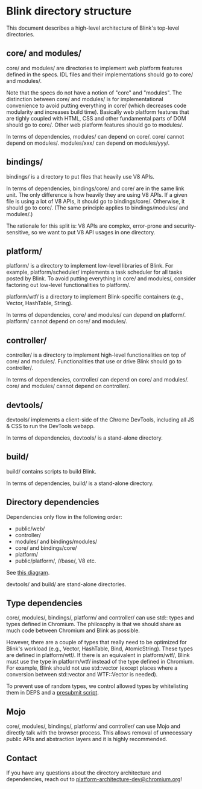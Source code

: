 # Blink directory structure

This document describes a high-level architecture of Blink's top-level directories.

## core/ and modules/

core/ and modules/ are directories to implement web platform features
defined in the specs. IDL files and their implementations should go to
core/ and modules/.

Note that the specs do not have a notion of "core" and "modules".
The distinction between core/ and modules/ is for implementational convenience
to avoid putting everything in core/ (which decreases code modularity and
increases build time). Basically web platform features that are tighly coupled with
HTML, CSS and other fundamental parts of DOM should go to core/.
Other web platform features should go to modules/.

In terms of dependencies, modules/ can depend on core/.
core/ cannot depend on modules/. modules/xxx/ can depend on modules/yyy/.

## bindings/

bindings/ is a directory to put files that heavily use V8 APIs.

In terms of dependencies, bindings/core/ and core/ are in the same link unit.
The only difference is how heavily they are using V8 APIs.
If a given file is using a lot of V8 APIs, it should go to bindings/core/.
Otherwise, it should go to core/.
(The same principle applies to bindings/modules/ and modules/.)

The rationale for this split is: V8 APIs are complex, error-prone and
security-sensitive, so we want to put V8 API usages in one directory.

## platform/

platform/ is a directory to implement low-level libraries of Blink.
For example, platform/scheduler/ implements a task scheduler for all tasks
posted by Blink. To avoid putting everything in core/ and modules/,
consider factoring out low-level functionalities to platform/.

platform/wtf/ is a directory to implement Blink-specific containers
(e.g., Vector, HashTable, String).

In terms of dependencies, core/ and modules/ can depend on platform/.
platform/ cannot depend on core/ and modules/.

## controller/

controller/ is a directory to implement high-level functionalities
on top of core/ and modules/. Functionalities that use or drive Blink
should go to controller/.

In terms of dependencies, controller/ can depend on core/ and modules/.
core/ and modules/ cannot depend on controller/.

## devtools/

devtools/ implements a client-side of the Chrome DevTools, including all JS &
CSS to run the DevTools webapp.

In terms of dependencies, devtools/ is a stand-alone directory.

## build/

build/ contains scripts to build Blink.

In terms of dependencies, build/ is a stand-alone directory.

## Directory dependencies

Dependencies only flow in the following order:

- public/web/
- controller/
- modules/ and bindings/modules/
- core/ and bindings/core/
- platform/
- public/platform/, //base/, V8 etc.

See [this diagram](https://docs.google.com/document/d/1yYei-V76q3Mb-5LeJfNUMitmj6cqfA5gZGcWXoPaPYQ/edit).

devtools/ and build/ are stand-alone directories.

## Type dependencies

core/, modules/, bindings/, platform/ and controller/ can use std:: types and
types defined in Chromium. The philosophy is that we should
share as much code between Chromium and Blink as possible.

However, there are a couple of types that really need to be optimized
for Blink's workload (e.g., Vector, HashTable, Bind, AtomicString).
These types are defined in platform/wtf/. If there is an equivalent in
platform/wtf/, Blink must use the type in platform/wtf/ instead of the type
defined in Chromium. For example, Blink should not use std::vector
(except places where a conversion between std::vector and WTF::Vector is needed).

To prevent use of random types, we control allowed types by whitelisting
them in DEPS and a [presubmit script](../Tools/Scripts/audit-non-blink-usage.py).

## Mojo

core/, modules/, bindings/, platform/ and controller/ can use Mojo and
directly talk with the browser process. This allows removal of unnecessary
public APIs and abstraction layers and it is highly recommended.

## Contact

If you have any questions about the directory architecture and dependencies,
reach out to platform-architecture-dev@chromium.org!

